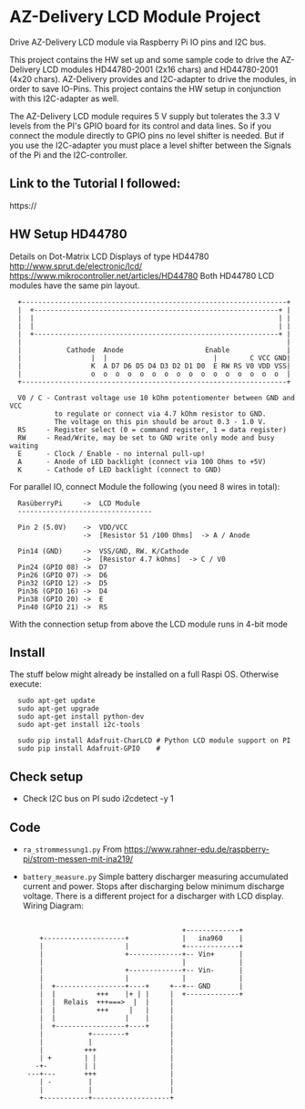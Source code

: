 # AZ-Delivery LCD Module Project
  Drive AZ-Delivery LCD module via Raspberry Pi IO pins and I2C bus.

  This project contains the HW set up and some sample code to drive the
  AZ-Delivery LCD modules HD44780-2001 (2x16 chars) and HD44780-2001 (4x20 chars).
  AZ-Delivery provides and I2C-adapter to drive the modules, in order to
  save IO-Pins. This project contains the HW setup in conjunction with this
  I2C-adapter as well.

  The AZ-Delivery LCD module requires 5 V supply but tolerates the 3.3 V levels
  from the PI's GPIO board for its control and data lines.
  So if you connect the module directly to GPIO pins no level shifter is needed.
  But if you use the I2C-adapter you must place a level shifter between the
  Signals of the Pi and the I2C-controller.

## Link to the Tutorial I followed:
  https://

## HW Setup HD44780
  Details on  Dot-Matrix LCD Displays of type HD44780
     http://www.sprut.de/electronic/lcd/
     https://www.mikrocontroller.net/articles/HD44780
  Both HD44780 LCD modules have the same pin layout.

  ```
    +-----------------------------------------------------------------+
    |  +------------------------------------------------------------+ |
    |  |                                                            | |
    |  |                                                            | |
    |  +------------------------------------------------------------+ |
    |                                                                 |
    |           Cathode  Anode                    Enable              |
    |                 |  |                          |        C VCC GND|
    |                 K  A D7 D6 D5 D4 D3 D2 D1 D0  E RW RS V0 VDD VSS|
    |                 o  o  o  o  o  o  o  o  o  o  o  o  o  o  o  o  |
    +-----------------------------------------------------------------+

    V0 / C - Contrast voltage use 10 kOhm potentiomenter between GND and VCC
             to regulate or connect via 4.7 kOhm resistor to GND.
             The voltage on this pin should be arout 0.3 - 1.0 V.
    RS     - Register select (0 = command register, 1 = data register)
    RW     - Read/Write, may be set to GND write only mode and busy waiting
    E      - Clock / Enable - no internal pull-up!
    A      - Anode of LED backlight (connect via 100 Ohms to +5V)
    K      - Cathode of LED backlight (connect to GND)
  ```

  For parallel IO, connect Module the following (you need 8 wires in total):

  ```
    RasüberryPi     ->  LCD Module
    ---------------------------------

    Pin 2 (5.0V)    ->  VDD/VCC
                    ->  [Resistor 51 /100 Ohms]  -> A / Anode

    Pin14 (GND)     ->  VSS/GND, RW. K/Cathode
                    ->  [Resistor 4.7 kOhms]  -> C / V0
    Pin24 (GPIO 08) ->  D7
    Pin26 (GPIO 07) ->  D6
    Pin32 (GPIO 12) ->  D5
    Pin36 (GPIO 16) ->  D4
    Pin38 (GPIO 20) ->  E
    Pin40 (GPIO 21) ->  RS

  ```    
  With the connection setup from above the LCD module runs in 4-bit mode

## Install

  The stuff below might already be installed on a full Raspi OS.
  Otherwise execute:
  ```
    sudo apt-get update
    sudo apt-get upgrade
    sudo apt-get install python-dev
    sudo apt-get install i2c-tools

    sudo pip install Adafruit-CharLCD # Python LCD module support on PI
    sudo pip install Adafruit-GPIO    #
  ```

## Check setup

  - Check I2C bus on PI
       sudo i2cdetect -y 1



## Code

  - `ra_strommessung1.py`
    From https://www.rahner-edu.de/raspberry-pi/strom-messen-mit-ina219/

  - `battery_measure.py`
    Simple battery discharger measuring accumulated current and power.
    Stops after discharging below minimum discharge voltage.
    There is a different project for a discharger with LCD display.
    Wiring Diagram:
    ```

                                           +-------------+
        +--------------------+             |   ina960    |
        |                    |             +-------------+
        |                    +-------------+-- Vin+      |
        |                                  |             |
        |                    +-------------+-- Vin-      |
        |                    |             |             |
        |  +-----------------+----+     +--+-- GND       |
        |  |          +++    |+ | |     |  +-------------+
        |  |  Relais  +++===>  |  |     |
        |  |          +++     |   |     |
        |  |                 |    |     |
        |  +-----------------+----+     |
        |           +--------+          |
        |           |                   |
        |          +++                  |
        | +        | |                  |
       -+-         | |                  |
     ---+---       +++                  |
        | -         |                   |
        |           |                   |
        +-----------+-------------------+
    ```
